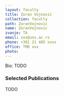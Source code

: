 ```yaml
---
layout: faculty
title: Zoran Vojnović
collection: faculty
path: ZoranVojnovic
name: ZoranVojnovic
zvanje: TA
email: xxx@uns.ac.rs
phone: +381 21 485 xxxx
office: TMD xxx
photo: 
---
```


Bio: TODO

### Selected Publications

TODO
